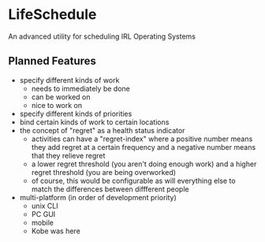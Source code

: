 # LifeSchedule
An advanced utility for scheduling IRL Operating Systems

## Planned Features
- specify different kinds of work
  - needs to immediately be done
  - can be worked on
  - nice to work on
- specify different kinds of priorities
- bind certain kinds of work to certain locations
- the concept of "regret" as a health status indicator
  - activities can have a "regret-index" where a positive number means they add regret at a certain frequency and a negative number means that they relieve regret
  - a lower regret threshold (you aren't doing enough work) and a higher regret threshold (you are being overworked)
  - of course, this would be configurable as will everything else to match the differences between diffferent people
- multi-platform (in order of development priority)
  - unix CLI
  - PC GUI
  - mobile
  - Kobe was here
